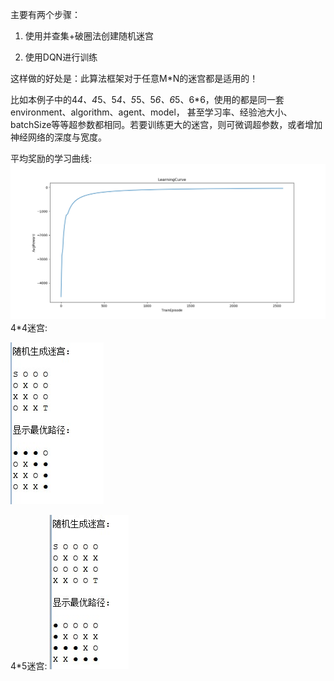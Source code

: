 主要有两个步骤：

1. 使用并查集+破圈法创建随机迷宫

2. 使用DQN进行训练

这样做的好处是：此算法框架对于任意M*N的迷宫都是适用的！

比如本例子中的4*4、4*5、5*4、5*5、5*6、6*5、6*6，使用的都是同一套environment、algorithm、agent、model，
甚至学习率、经验池大小、batchSize等等超参数都相同。若要训练更大的迷宫，则可微调超参数，或者增加神经网络的深度与宽度。

平均奖励的学习曲线:
![img](/maze_unionFind/log_dir/learningCurve.png) 
4*4迷宫:

![img](/maze_unionFind/log_dir/4X4.jpg)    

4*5迷宫:
![img](/maze_unionFind/log_dir/4X5.jpg)    

